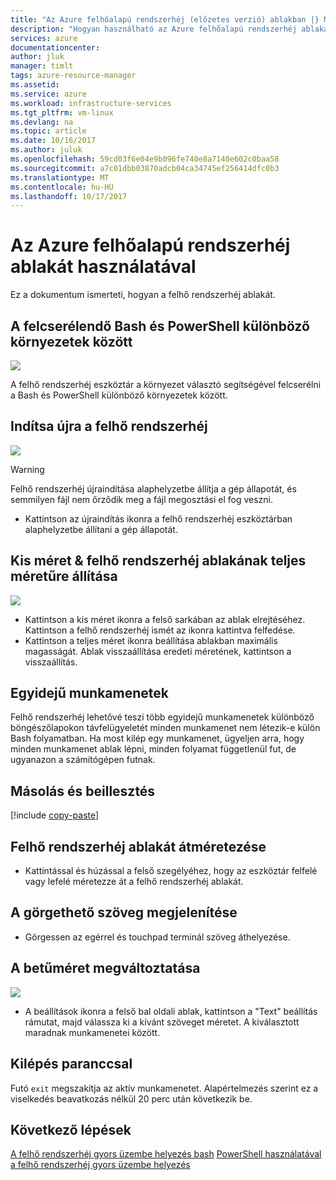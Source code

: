 ```yaml
---
title: "Az Azure felhőalapú rendszerhéj (előzetes verzió) ablakban |} Microsoft Docs"
description: "Hogyan használható az Azure felhőalapú rendszerhéj ablakát áttekintése."
services: azure
documentationcenter: 
author: jluk
manager: timlt
tags: azure-resource-manager
ms.assetid: 
ms.service: azure
ms.workload: infrastructure-services
ms.tgt_pltfrm: vm-linux
ms.devlang: na
ms.topic: article
ms.date: 10/16/2017
ms.author: juluk
ms.openlocfilehash: 59cd03f6e04e9b096fe740e8a7140e602c0baa58
ms.sourcegitcommit: a7c01dbb03870adcb04ca34745ef256414dfc0b3
ms.translationtype: MT
ms.contentlocale: hu-HU
ms.lasthandoff: 10/17/2017
---
```

# <a name="using-the-azure-cloud-shell-window"></a>Az Azure felhőalapú rendszerhéj ablakát használatával

Ez a dokumentum ismerteti, hogyan a felhő rendszerhéj ablakát.

## <a name="swap-between-bash-and-powershell-environments"></a>A felcserélendő Bash és PowerShell különböző környezetek között
![](media/using-the-shell-window/env-selector.png)

A felhő rendszerhéj eszköztár a környezet választó segítségével felcserélni a Bash és PowerShell különböző környezetek között.

## <a name="restart-cloud-shell"></a>Indítsa újra a felhő rendszerhéj
![](media/using-the-shell-window/restart.png)
> [!WARNING]
> Felhő rendszerhéj újraindítása alaphelyzetbe állítja a gép állapotát, és semmilyen fájl nem őrződik meg a fájl megosztási el fog veszni.

* Kattintson az újraindítás ikonra a felhő rendszerhéj eszköztárban alaphelyzetbe állítani a gép állapotát.

## <a name="minimize--maximize-cloud-shell-window"></a>Kis méret & felhő rendszerhéj ablakának teljes méretűre állítása
![](media/using-the-shell-window/minmax.png)
* Kattintson a kis méret ikonra a felső sarkában az ablak elrejtéséhez. Kattintson a felhő rendszerhéj ismét az ikonra kattintva felfedése.
* Kattintson a teljes méret ikonra beállítása ablakban maximális magasságát. Ablak visszaállítása eredeti méretének, kattintson a visszaállítás.

## <a name="concurrent-sessions"></a>Egyidejű munkamenetek
Felhő rendszerhéj lehetővé teszi több egyidejű munkamenetek különböző böngészőlapokon távfelügyeletét minden munkamenet nem létezik-e külön Bash folyamatban.
Ha most kilép egy munkamenet, ügyeljen arra, hogy minden munkamenet ablak lépni, minden folyamat függetlenül fut, de ugyanazon a számítógépen futnak.

## <a name="copy-and-paste"></a>Másolás és beillesztés
[!include [copy-paste](../../includes/cloud-shell-copy-paste.md)]

## <a name="resize-cloud-shell-window"></a>Felhő rendszerhéj ablakát átméretezése
* Kattintással és húzással a felső szegélyéhez, hogy az eszköztár felfelé vagy lefelé méretezze át a felhő rendszerhéj ablakát.

## <a name="scrolling-text-display"></a>A görgethető szöveg megjelenítése
* Görgessen az egérrel és touchpad terminál szöveg áthelyezése.

## <a name="changing-the-text-size"></a>A betűméret megváltoztatása
![](media/using-the-shell-window/text-size.png)
* A beállítások ikonra a felső bal oldali ablak, kattintson a "Text" beállítás rámutat, majd válassza ki a kívánt szöveget méretet. A kiválasztott maradnak munkamenetei között.

## <a name="exit-command"></a>Kilépés paranccsal
Futó `exit` megszakítja az aktív munkamenetet. Alapértelmezés szerint ez a viselkedés beavatkozás nélkül 20 perc után következik be.

## <a name="next-steps"></a>Következő lépések

[A felhő rendszerhéj gyors üzembe helyezés bash](quickstart.md)
[PowerShell használatával a felhő rendszerhéj gyors üzembe helyezés](quickstart-powershell.md)